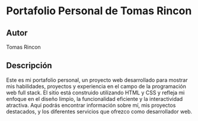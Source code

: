 # Portafolio Personal de Tomas Rincon

## Autor
Tomas Rincon

## Descripción
Este es mi portafolio personal, un proyecto web desarrollado para mostrar mis habilidades, proyectos y experiencia en el campo de la programación web full stack. El sitio está construido utilizando HTML y CSS y refleja mi enfoque en el diseño limpio, la funcionalidad eficiente y la interactividad atractiva. Aquí podrás encontrar información sobre mí, mis proyectos destacados, y los diferentes servicios que ofrezco como desarrollador web.